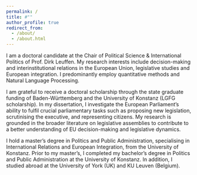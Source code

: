 ```yaml
---
permalink: /
title: #""
author_profile: true
redirect_from: 
  - /about/
  - /about.html
---
```


I am a doctoral candidate at the Chair of Political Science & International Politics of Prof. Dirk Leuffen. My research interests include decision-making and interinstitutional relations in the European Union, legislative studies and European integration. I predominantly employ quantitative methods and Natural Language Processing.

I am grateful to receive a doctoral scholarship through the state graduate funding of Baden-Württemberg and the University of Konstanz (LGFG scholarship). In my dissertation, I investigate the European Parliament’s ability to fulfil crucial parliamentary tasks such as proposing new legislation, scrutinising the executive, and representing citizens. My research is grounded in the broader literature on legislative assemblies to contribute to a better understanding of EU decision-making and legislative dynamics.

I hold a master’s degree in Politics and Public Administration, specialising in International Relations and European Integration, from the University of Konstanz. Prior to my master’s, I completed my bachelor’s degree in Politics and Public Administration at the University of Konstanz. In addition, I studied abroad at the University of York (UK) and KU Leuven (Belgium).
